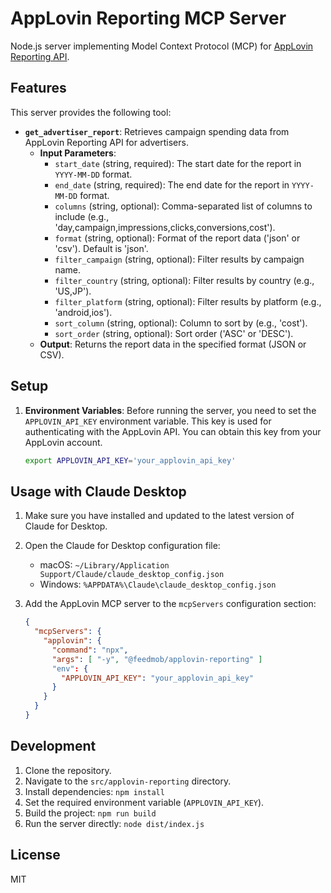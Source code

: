 # AppLovin Reporting MCP Server

Node.js server implementing Model Context Protocol (MCP) for [AppLovin Reporting API](https://dash.applovin.com/documentation/mediation/reporting-api).

## Features

This server provides the following tool:

*   **`get_advertiser_report`**: Retrieves campaign spending data from AppLovin Reporting API for advertisers.
    *   **Input Parameters**:
        *   `start_date` (string, required): The start date for the report in `YYYY-MM-DD` format.
        *   `end_date` (string, required): The end date for the report in `YYYY-MM-DD` format.
        *   `columns` (string, optional): Comma-separated list of columns to include (e.g., 'day,campaign,impressions,clicks,conversions,cost').
        *   `format` (string, optional): Format of the report data ('json' or 'csv'). Default is 'json'.
        *   `filter_campaign` (string, optional): Filter results by campaign name.
        *   `filter_country` (string, optional): Filter results by country (e.g., 'US,JP').
        *   `filter_platform` (string, optional): Filter results by platform (e.g., 'android,ios').
        *   `sort_column` (string, optional): Column to sort by (e.g., 'cost').
        *   `sort_order` (string, optional): Sort order ('ASC' or 'DESC').
    *   **Output**: Returns the report data in the specified format (JSON or CSV).

## Setup

1.  **Environment Variables**: Before running the server, you need to set the `APPLOVIN_API_KEY` environment variable. This key is used for authenticating with the AppLovin API. You can obtain this key from your AppLovin account.

    ```bash
    export APPLOVIN_API_KEY='your_applovin_api_key'
    ```

## Usage with Claude Desktop

1.  Make sure you have installed and updated to the latest version of Claude for Desktop.
2.  Open the Claude for Desktop configuration file:
    *   macOS: `~/Library/Application Support/Claude/claude_desktop_config.json`
    *   Windows: `%APPDATA%\Claude\claude_desktop_config.json`
3.  Add the AppLovin MCP server to the `mcpServers` configuration section:

    ```json
    {
      "mcpServers": {
        "applovin": {
          "command": "npx",
          "args": [ "-y", "@feedmob/applovin-reporting" ]
          "env": {
            "APPLOVIN_API_KEY": "your_applovin_api_key"
          }
        }
      }
    }
    ```

## Development

1.  Clone the repository.
2.  Navigate to the `src/applovin-reporting` directory.
3.  Install dependencies: `npm install`
4.  Set the required environment variable (`APPLOVIN_API_KEY`).
5.  Build the project: `npm run build`
6.  Run the server directly: `node dist/index.js`

## License

MIT
